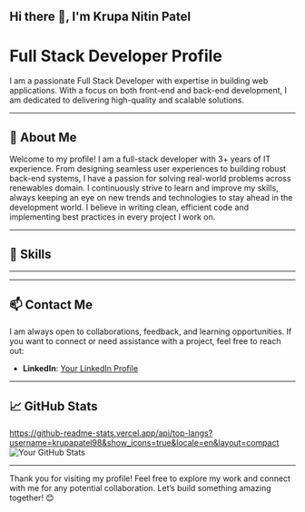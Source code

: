 ## Hi there 👋, I'm Krupa Nitin Patel

<!--
**krupapatel98/krupapatel98** is a ✨ _special_ ✨ repository because its `README.md` (this file) appears on your GitHub profile.

Here are some ideas to get you started:

- 🔭 I’m currently working on ...
- 🌱 I’m currently learning ...
- 👯 I’m looking to collaborate on ...
- 🤔 I’m looking for help with ...
- 💬 Ask me about ...
- 📫 How to reach me: ...
- 😄 Pronouns: ...
- ⚡ Fun fact: ...
-->


# Full Stack Developer Profile

 I am a passionate Full Stack Developer with expertise in building web applications. With a focus on both front-end and back-end development, I am dedicated to delivering high-quality and scalable solutions. 

---

## 🚀 About Me

Welcome to my profile! I am a full-stack developer with 3+ years of IT experience. From designing seamless user experiences to building robust back-end systems, I have a passion for solving real-world problems across renewables domain.
I continuously strive to learn and improve my skills, always keeping an eye on new trends and technologies to stay ahead in the development world. I believe in writing clean, efficient code and implementing best practices in every project I work on.

---

## 🧰 Skills


---


---
## 📫 Contact Me

I am always open to collaborations, feedback, and learning opportunities. If you want to connect or need assistance with a project, feel free to reach out:

- **LinkedIn**: [Your LinkedIn Profile](https://www.linkedin.com/in/krupanpatel03/)

---

## 📈 GitHub Stats
https://github-readme-stats.vercel.app/api/top-langs?username=krupapatel98&show_icons=true&locale=en&layout=compact 
![Your GitHub Stats](https://github-readme-stats.vercel.app/api?username=krupapatel98&show_icons=true&hide_title=true&count_private=true&theme=radical)

---


Thank you for visiting my profile! Feel free to explore my work and connect with me for any potential collaboration. Let’s build something amazing together! 😊
